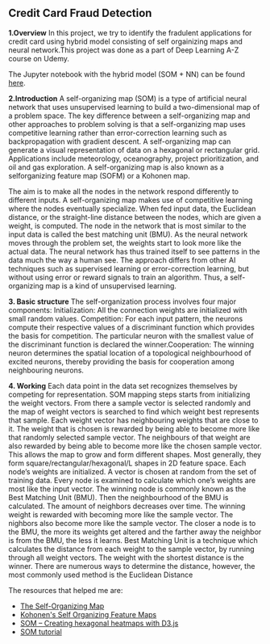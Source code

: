 ## Credit Card Fraud Detection 

**1.Overview** In this project, we try to identify the fradulent applications for credit card using hybrid model consisting of 
self orgainizing maps and neural network.This project was done as a part of Deep Learning A-Z course on Udemy.

The Jupyter notebook with the hybrid model (SOM + NN) can be found [here](https://nbviewer.jupyter.org/github/abishekarun/Credit-Card-Fraud-Detection/blob/master/hybrid_som.ipynb).

**2.Introduction**
A self-organizing map (SOM) is a type of artificial neural network that uses unsupervised
learning to build a two-dimensional map of a problem space. The key difference between a
self-organizing map and other approaches to problem solving is that a self-organizing map
uses competitive learning rather than error-correction learning such as backpropagation with
gradient descent. A self-organizing map can generate a visual representation of data on a
hexagonal or rectangular grid. Applications include meteorology, oceanography, project
prioritization, and oil and gas exploration. A self-organizing map is also known as a selforganizing
feature map (SOFM) or a Kohonen map.

The aim is to make all the nodes in the
network respond differently to different inputs. A self-organizing map makes use of
competitive learning where the nodes eventually specialize. When fed input data, the
Euclidean distance, or the straight-line distance between the nodes, which are given a weight,
is computed. The node in the network that is most similar to the input data is called the best
matching unit (BMU). As the neural network moves through the problem set, the weights
start to look more like the actual data. The neural network has thus trained itself to see
patterns in the data much the way a human see. The approach differs from other AI
techniques such as supervised learning or error-correction learning, but without using error or
reward signals to train an algorithm. Thus, a self-organizing map is a kind of unsupervised
learning.

**3. Basic structure**
The self-organization process involves four major components:
Initialization: All the connection weights are initialized with small random values.
Competition: For each input pattern, the neurons compute their respective values of a
discriminant function which provides the basis for competition. The particular neuron with
the smallest value of the discriminant function is declared the winner.Cooperation: The winning neuron determines the spatial location of a topological
neighbourhood of excited neurons, thereby providing the basis for cooperation among
neighbouring neurons.

**4. **Working****
Each data point in the data set recognizes themselves by competing for representation. SOM
mapping steps starts from initializing the weight vectors. From there a sample vector is
selected randomly and the map of weight vectors is searched to find which weight best
represents that sample. Each weight vector has neighbouring weights that are close to it. The
weight that is chosen is rewarded by being able to become more like that randomly selected
sample vector. The neighbours of that weight are also rewarded by being able to become
more like the chosen sample vector. This allows the map to grow and form different shapes.
Most generally, they form square/rectangular/hexagonal/L shapes in 2D feature space.
Each node’s weights are initialized. A vector is chosen at random from the set of training
data. Every node is examined to calculate which one’s weights are most like the input vector.
The winning node is commonly known as the Best Matching Unit (BMU). Then the
neighbourhood of the BMU is calculated. The amount of neighbors decreases over time. The
winning weight is rewarded with becoming more like the sample vector. The nighbors also
become more like the sample vector. The closer a node is to the BMU, the more its weights
get altered and the farther away the neighbor is from the BMU, the less it learns.
Best Matching Unit is a technique which calculates the distance from each weight to the
sample vector, by running through all weight vectors. The weight with the shortest
distance is the winner. There are numerous ways to determine the distance, however, the
most commonly used method is the Euclidean Distance



The resources that helped me are:

+ [The Self-Organizing Map](https://pdfs.semanticscholar.org/45e6/c7492d01228a33c295557a0b491ec2b4e20e.pdf)
+ [ Kohonen's Self Organizing Feature Maps](http://www.ai-junkie.com/ann/som/som1.html)
+ [ SOM – Creating hexagonal heatmaps with D3.js](https://www.visualcinnamon.com/2013/07/self-organizing-maps-creating-hexagonal.html)
+ [SOM tutorial](https://algobeans.com/2017/11/02/self-organizing-map/)

